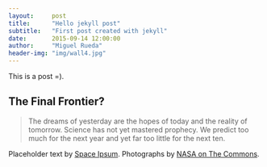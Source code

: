 ```yaml
---
layout:     post
title:      "Hello jekyll post"
subtitle:   "First post created with jekyll"
date:       2015-09-14 12:00:00
author:     "Miguel Rueda"
header-img: "img/wall4.jpg"
---
```


<p>This is a post =).</p>

<h2 class="section-heading">The Final Frontier?</h2>

<blockquote>The dreams of yesterday are the hopes of today and the reality of tomorrow. Science has not yet mastered prophecy. We predict too much for the next year and yet far too little for the next ten.</blockquote>

<p>Placeholder text by <a href="http://spaceipsum.com/">Space Ipsum</a>. Photographs by <a href="https://www.flickr.com/photos/nasacommons/">NASA on The Commons</a>.</p>
